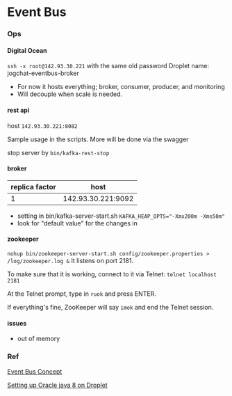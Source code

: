 # Event Bus

### Ops
#### Digital Ocean
```ssh -x root@142.93.30.221``` with the same old password
Droplet name: jogchat-eventbus-broker

- For now it hosts everything; broker, consumer, producer, and monitoring
- Will decouple when scale is needed.

#### rest api
host `142.93.30.221:8082`

Sample usage in the scripts. More will be done via the swagger

stop server by `bin/kafka-rest-stop`

#### broker

replica factor | host
--- | --- 
1 | 142.93.30.221:9092

- setting in bin/kafka-server-start.sh `KAFKA_HEAP_OPTS="-Xmx200m -Xms50m"`
- look for "default value" for the changes in 

#### zookeeper
```nohup bin/zookeeper-server-start.sh config/zookeeper.properties > /log/zookeeper.log &```
It listens on port 2181.

To make sure that it is working, connect to it via Telnet:
```telnet localhost 2181```

At the Telnet prompt, type in ```ruok``` and press ENTER.

If everything's fine, ZooKeeper will say ```imok``` and end the Telnet session.

#### issues
- out of memory

### Ref
[Event Bus Concept](https://www.confluent.io/blog/stream-data-platform-1/) 

[Setting up Oracle java 8 on Droplet](https://www.digitalocean.com/community/tutorials/how-to-install-java-with-apt-get-on-ubuntu-16-04)